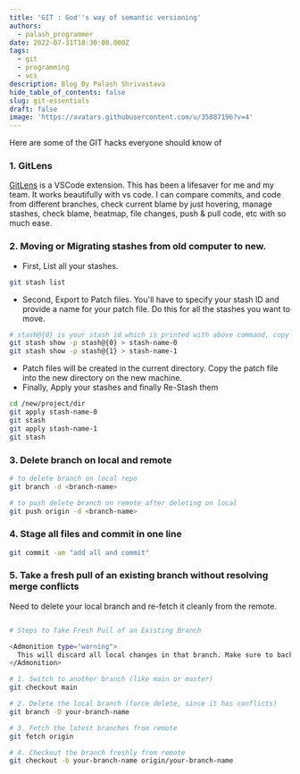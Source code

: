 ```yaml
---
title: 'GIT : God''s way of semantic versioning'
authors:
  - palash_programmer
date: 2022-07-31T18:30:00.000Z
tags:
  - git
  - programming
  - vcs
description: Blog By Palash Shrivastava
hide_table_of_contents: false
slug: git-essentials
draft: false
image: 'https://avatars.githubusercontent.com/u/35087196?v=4'
---
```


Here are some of the GIT hacks everyone should know of

<!--truncate-->

### 1. GitLens

[GitLens](https://marketplace.visualstudio.com/items?itemName=eamodio.gitlens) is a VSCode extension. This has been a lifesaver for me and my team. It works beautifully with vs code. I can compare commits, and code from different branches, check current blame by just hovering, manage stashes, check blame, heatmap, file changes, push & pull code, etc with so much ease.

### 2. Moving or Migrating stashes from old computer to new.

* First, List all your stashes.

```bash
git stash list
```

* Second, Export to Patch files. You'll have to specify your stash ID and provide a name for your patch file. Do this for all the stashes you want to move.

```bash
# stash@{0} is your stash id which is printed with above command, copy and paste below
git stash show -p stash@{0} > stash-name-0
git stash show -p stash@{1} > stash-name-1
```

* Patch files will be created in the current directory. Copy the patch file into the new directory on the new machine.
* Finally, Apply your stashes and finally Re-Stash them

```bash
cd /new/project/dir
git apply stash-name-0
git stash
git apply stash-name-1
git stash
```

### 3. Delete branch on local and remote

```bash
# to delete branch on local repo
git branch -d <branch-name>

# to push delete branch on remote after deleting on local
git push origin -d <branch-name>
```

### 4. Stage all files and commit in one line

```bash
git commit -am "add all and commit"
```

### 5. Take a fresh pull of an existing branch without resolving merge conflicts

Need to delete your local branch and re-fetch it cleanly from the remote.

```bash

# Steps to Take Fresh Pull of an Existing Branch

<Admonition type="warning">
  This will discard all local changes in that branch. Make sure to back up anything you want to keep.
</Admonition>

# 1. Switch to another branch (like main or master)
git checkout main

# 2. Delete the local branch (force delete, since it has conflicts)
git branch -D your-branch-name

# 3. Fetch the latest branches from remote
git fetch origin

# 4. Checkout the branch freshly from remote
git checkout -b your-branch-name origin/your-branch-name
```
